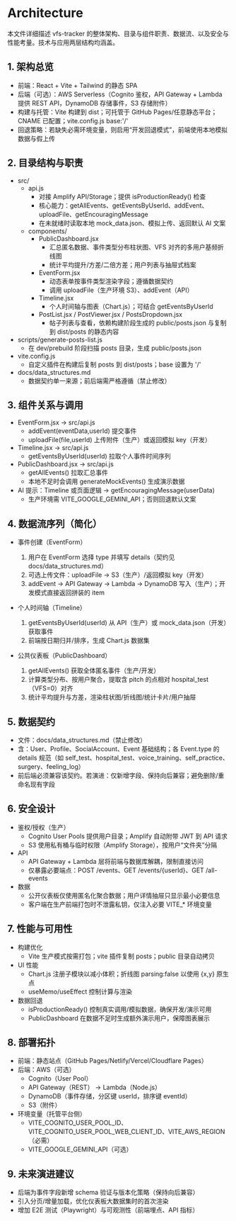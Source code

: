 # Architecture

本文件详细描述 vfs-tracker 的整体架构、目录与组件职责、数据流、以及安全与性能考量。技术与应用两层结构均涵盖。

## 1. 架构总览

- 前端：React + Vite + Tailwind 的静态 SPA
- 后端（可选）：AWS Serverless（Cognito 鉴权，API Gateway + Lambda 提供 REST API，DynamoDB 存储事件，S3 存储附件）
- 构建与托管：Vite 构建到 dist；可托管于 GitHub Pages/任意静态平台；CNAME 已配置；vite.config.js base:'/'
- 回退策略：若缺失必需环境变量，则启用“开发回退模式”，前端使用本地模拟数据与假上传

## 2. 目录结构与职责

- src/
  - api.js
    - 对接 Amplify API/Storage；提供 isProductionReady() 检查
    - 核心能力：getAllEvents、getEventsByUserId、addEvent、uploadFile、getEncouragingMessage
    - 在未就绪时读取本地 mock_data.json、模拟上传、返回默认 AI 文案
  - components/
    - PublicDashboard.jsx
      - 汇总匿名数据、事件类型分布柱状图、VFS 对齐的多用户基频折线图
      - 统计平均提升/方差/二倍方差；用户列表与抽屉式档案
    - EventForm.jsx
      - 动态表单按事件类型渲染字段；遵循数据契约
      - 调用 uploadFile（生产环境 S3）、addEvent（API）
    - Timeline.jsx
      - 个人时间轴与图表（Chart.js）；可结合 getEventsByUserId
    - PostList.jsx / PostViewer.jsx / PostsDropdown.jsx
      - 帖子列表与查看，依赖构建阶段生成的 public/posts.json 与复制到 dist/posts 的静态内容
- scripts/generate-posts-list.js
  - 在 dev/prebuild 阶段扫描 posts 目录，生成 public/posts.json
- vite.config.js
  - 自定义插件在构建后复制 posts 到 dist/posts；base 设置为 '/'
- docs/data_structures.md
  - 数据契约单一来源；前后端需严格遵循（禁止修改）

## 3. 组件关系与调用

- EventForm.jsx -> src/api.js
  - addEvent(eventData,userId) 提交事件
  - uploadFile(file,userId) 上传附件（生产）或返回模拟 key（开发）
- Timeline.jsx -> src/api.js
  - getEventsByUserId(userId) 拉取个人事件时间序列
- PublicDashboard.jsx -> src/api.js
  - getAllEvents() 拉取汇总事件
  - 本地不足时会调用 generateMockEvents() 生成演示数据
- AI 提示：Timeline 或页面逻辑 -> getEncouragingMessage(userData)
  - 生产环境需 VITE_GOOGLE_GEMINI_API；否则回退默认文案

## 4. 数据流序列（简化）

- 事件创建（EventForm）
  1) 用户在 EventForm 选择 type 并填写 details（契约见 docs/data_structures.md）
  2) 可选上传文件：uploadFile -> S3（生产）/返回模拟 key（开发）
  3) addEvent -> API Gateway -> Lambda -> DynamoDB 写入（生产）；开发模式直接返回拼装的 item

- 个人时间轴（Timeline）
  1) getEventsByUserId(userId) 从 API（生产）或 mock_data.json（开发）获取事件
  2) 前端按日期归并/排序，生成 Chart.js 数据集

- 公共仪表板（PublicDashboard）
  1) getAllEvents() 获取全体匿名事件（生产/开发）
  2) 计算类型分布、按用户聚合，提取含 pitch 的点相对 hospital_test（VFS=0）对齐
  3) 统计平均提升与方差，渲染柱状图/折线图/统计卡片/用户抽屉

## 5. 数据契约

- 文件：docs/data_structures.md（禁止修改）
- 含：User、Profile、SocialAccount、Event 基础结构；各 Event.type 的 details 规范（如 self_test、hospital_test、voice_training、self_practice、surgery、feeling_log）
- 前后端必须兼容该契约。若演进：仅新增字段、保持向后兼容；避免删除/重命名现有字段

## 6. 安全设计

- 鉴权/授权（生产）
  - Cognito User Pools 提供用户目录；Amplify 自动附带 JWT 到 API 请求
  - S3 使用私有桶与临时权限（Amplify Storage），按用户“文件夹”分隔
- API
  - API Gateway + Lambda 层将前端与数据库解耦，限制直接访问
  - 仅暴露必要端点：POST /events、GET /events/{userId}、GET /all-events
- 数据
  - 公开仪表板仅使用匿名化聚合数据；用户详情抽屉只显示最小必要信息
  - 客户端在生产前端打包时不泄露私钥，仅注入必要 VITE_* 环境变量

## 7. 性能与可用性

- 构建优化
  - Vite 生产模式按需打包；vite 插件复制 posts；public 目录自动拷贝
- UI 性能
  - Chart.js 注册子模块以减小体积；折线图 parsing:false 以使用 {x,y} 原生点
  - useMemo/useEffect 控制计算与渲染
- 数据回退
  - isProductionReady() 控制真实调用/模拟数据，确保开发/演示可用
  - PublicDashboard 在数据不足时生成额外演示用户，保障图表展示

## 8. 部署拓扑

- 前端：静态站点（GitHub Pages/Netlify/Vercel/Cloudflare Pages）
- 后端：AWS（可选）
  - Cognito（User Pool）
  - API Gateway（REST） -> Lambda（Node.js）
  - DynamoDB（事件存储，分区键 userId，排序键 eventId）
  - S3（附件）
- 环境变量（托管平台侧）
  - VITE_COGNITO_USER_POOL_ID、VITE_COGNITO_USER_POOL_WEB_CLIENT_ID、VITE_AWS_REGION（必需）
  - VITE_GOOGLE_GEMINI_API（可选）

## 9. 未来演进建议

- 后端为事件字段新增 schema 验证与版本化策略（保持向后兼容）
- 引入分页/增量加载，优化仪表板大数据集时的首次渲染
- 增加 E2E 测试（Playwright）与可观测性（前端埋点、API 指标）
